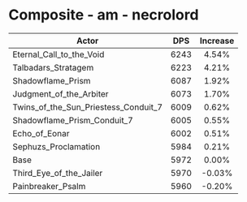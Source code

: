 # Composite - am - necrolord
| Actor | DPS | Increase |
|---|:---:|:---:|
|Eternal_Call_to_the_Void|6243|4.54%|
|Talbadars_Stratagem|6223|4.21%|
|Shadowflame_Prism|6087|1.92%|
|Judgment_of_the_Arbiter|6073|1.70%|
|Twins_of_the_Sun_Priestess_Conduit_7|6009|0.62%|
|Shadowflame_Prism_Conduit_7|6005|0.55%|
|Echo_of_Eonar|6002|0.51%|
|Sephuzs_Proclamation|5984|0.21%|
|Base|5972|0.00%|
|Third_Eye_of_the_Jailer|5970|-0.03%|
|Painbreaker_Psalm|5960|-0.20%|
